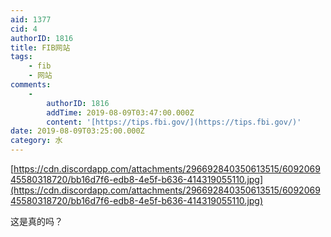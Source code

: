 ```yaml
---
aid: 1377
cid: 4
authorID: 1816
title: FIB网站
tags:
    - fib
    - 网站
comments:
    -
        authorID: 1816
        addTime: 2019-08-09T03:47:00.000Z
        content: '[https://tips.fbi.gov/](https://tips.fbi.gov/)'
date: 2019-08-09T03:25:00.000Z
category: 水
---
```


[https://cdn.discordapp.com/attachments/296692840350613515/609206945580318720/bb16d7f6-edb8-4e5f-b636-414319055110.jpg](https://cdn.discordapp.com/attachments/296692840350613515/609206945580318720/bb16d7f6-edb8-4e5f-b636-414319055110.jpg)

这是真的吗？
